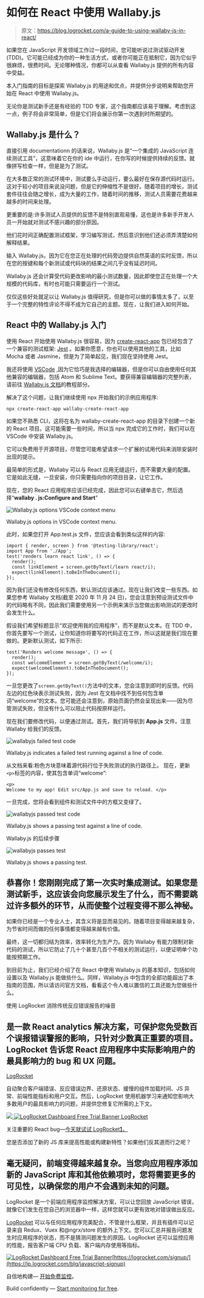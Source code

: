 # 如何在 React 中使用 Wallaby.js

> 原文：<https://blog.logrocket.com/a-guide-to-using-wallaby-js-in-react/>

如果您在 JavaScript 开发领域工作过一段时间，您可能听说过测试驱动开发(TDD)。它可能已经成为你的一种生活方式，或者你可能正在抵制它，因为它似乎很麻烦，很费时间。无论哪种情况，你都可以从查看 Wallaby.js 提供的所有内容中受益。

本入门指南的目标是探索 Wallaby.js 的用途和优点，并提供分步说明来帮助您开始在 React 中使用 Wallaby.js。

无论你是测试新手还是有经验的 TDD 专家，这个指南都应该易于理解。考虑到这一点，例子将会非常简单，但是它们将会展示你第一次遇到时所期望的。

## Wallaby.js 是什么？

直接引用 documentationn 的话来说，Wallaby.js 是“一个集成的 JavaScript 连续测试工具”，这意味着它在你的 ide 中运行，在你写的时候提供持续的反馈。就像拼写检查一样，但是是为了测试。

在大多数正常的测试环境中，测试要么手动运行，要么最好在保存源代码时运行。这对于较小的项目来说没问题，但是它的伸缩性不是很好。随着项目的增长，测试套件往往会随之增长，成为大量的工作，随着时间的推移，测试人员需要花费越来越多的时间来处理。

更重要的是:许多测试人员提供的反馈不是特别直观易懂，这也是许多新手开发人员一开始就对测试不感兴趣的部分原因。

他们花时间正确配置测试框架，学习编写测试，然后意识到他们还必须弄清楚如何解释结果。

输入 Wallaby.js。因为它在您正在处理的代码旁边提供自然英语的实时反馈，所以在您的按键和每个新测试或代码块的结果之间几乎没有延迟时间。

Wallaby.js 还会计算受代码更改影响的最小测试数量，因此即使您正在处理一个大规模的代码库，有时也可能只需要运行一个测试。

仅仅这些好处就足以让 Wallaby.js 值得研究，但是你可以做的事情太多了，以至于一个完整的特性评论不得不成为它自己的主题。现在，让我们进入如何开始。

## React 中的 Wallaby.js 入门

使用 React 开始使用 Wallaby.js 很容易，因为 [create-react-app](https://create-react-app.dev/) 包已经包含了一个兼容的测试框架: [Jest](https://jestjs.io/) 。如果你愿意，你也可以使用其他的工具，比如 Mocha 或者 Jasmine，但是为了简单起见，我们现在坚持使用 Jest。

我还将使用 [VSCode](https://code.visualstudio.com/) ,因为它恰巧是我选择的编辑器，但是你可以自由使用任何其他兼容的编辑器，包括 Atom 和 Sublime Text。要获得兼容编辑器的完整列表，请前往 [Wallaby.js 文档](https://wallabyjs.com/docs/tutorial/overview.html)的教程部分。

解决了这个问题，让我们继续使用 npx 开始我们的示例应用程序:

```
npx create-react-app wallaby-create-react-app
```

如果您不熟悉 CLI，这将在名为 wallaby-create-react-app 的目录下创建一个新的 React 项目。这可能需要一些时间，所以当 npx 完成它的工作时，我们可以在 VSCode 中安装 Wallaby.js。

它可以免费用于开源项目，尽管您可能希望请求一个扩展的试用代码来消除安装时出现的提示。

最简单的形式是，Wallaby 可以与 React 应用无缝运行，而不需要大量的配置。它是如此无缝，一旦安装，你只需要指向你的项目目录，让它工作。

现在，您的 React 应用程序应该已经完成，因此您可以右键单击它，然后选择“**wallaby . js:Configure and Start**”

![Wallaby.js options VSCode context menu](img/bb40b0697867a1f0517cca864ec353fc.png)

Wallaby.js options in VSCode context menu.

此时，如果您打开 App.test.js 文件，您应该会看到类似这样的内容:

```
import { render, screen } from '@testing-library/react';
import App from './App';
test('renders learn react link', () => {
  render();
  const linkElement = screen.getByText(/learn react/i);
  expect(linkElement).toBeInTheDocument();
});

```

因为我们还没有修改任何东西，默认测试应该通过。现在让我们改变一些东西。如果您参考 Wallaby 文档(截至 2020 年 11 月 24 日)，您会注意到预设测试文件中的代码略有不同，因此我们需要使用另一个示例来演示当您做出影响测试的更改时会发生什么。

假设我们希望标题显示“欢迎使用我的应用程序”，而不是默认文本。在 TDD 中，你首先要写一个测试，让你知道你将要写的代码正在工作，所以这就是我们现在要做的。更新默认测试，如下所示:

```
test('Renders welcome message', () => {
  render();
  const welcomeElement = screen.getByText(/welcome/i);
  expect(welcomeElement).toBeInTheDocument();
});

```

一旦您更改了`screen.getByText()`方法中的文本，您会注意到即时的反馈。代码左边的红色块表示测试失败，因为 Jest 在文档中找不到任何包含单词“welcome”的文本。您可能还会注意到，原始页面仍然会呈现出来——因为尽管测试失败，但没有什么可以阻止代码按原样运行。

现在我们要修改代码，以便通过测试。首先，我们将导航到 **App.js** 文件。注意 Wallaby 给我们的反馈。

![wallabyjs failed test code](img/731ba898d41da0f3e6fae8c22fc1de80.png)

Wallaby.js indicates a failed test running against a line of code.

从文档来看:粉色方块意味着源代码行位于失败测试的执行路径上。
现在，更新`<p>`标签的内容，使其包含单词“welcome”:

```
<p> 
Welcome to my app! Edit src/App.js and save to reload. </p>
```

一旦完成，您将会看到组件和测试文件中的方框又变绿了。

![wallabyjs passed test code](img/e45e7b308ef1f8d087d1cf5bf4475bb6.png)

Wallaby.js shows a passing test against a line of code.

Wallaby.js 的后续步骤

![wallabyjs passes test](img/cdf4795f3d2d75f7e5ecf18fa03b0efc.png)

Wallaby.js shows a passing test.

## 恭喜你！您刚刚完成了第一次实时集成测试。如果您是测试新手，这应该会向您展示发生了什么，而不需要跳过许多额外的环节，从而使整个过程变得不那么神秘。

如果你已经是一个专业人士，其含义将是显而易见的。随着项目变得越来越复杂，为节省时间而做的任何事情都变得越来越有价值。

最终，这一切都归结为效率，效率转化为生产力。因为 Wallaby 有能力限制对新代码的测试，所以它防止了几十个甚至几百个不相关的测试运行，以便证明单个功能按预期工作。

到目前为止，我们已经介绍了在 React 中使用 Wallaby.js 的基本知识，包括如何设置以及 Wallaby.js 能做些什么。同样，Wallaby.js 中包含的全部功能超出了本指南的范围，所以请访问官方文档，看看这个令人难以置信的工具还能为您做些什么。

使用 LogRocket 消除传统反应错误报告的噪音

## 是一款 React analytics 解决方案，可保护您免受数百个误报错误警报的影响，只针对少数真正重要的项目。LogRocket 告诉您 React 应用程序中实际影响用户的最具影响力的 bug 和 UX 问题。

[LogRocket](https://lp.logrocket.com/blg/react-signup-issue-free)

自动聚合客户端错误、反应错误边界、还原状态、缓慢的组件加载时间、JS 异常、前端性能指标和用户交互。然后，LogRocket 使用机器学习来通知您影响大多数用户的最具影响力的问题，并提供您修复它所需的上下文。

[![](img/f300c244a1a1cf916df8b4cb02bec6c6.png) ](https://lp.logrocket.com/blg/react-signup-general) [ ![LogRocket Dashboard Free Trial Banner](img/d6f5a5dd739296c1dd7aab3d5e77eeb9.png) ](https://lp.logrocket.com/blg/react-signup-general) [LogRocket](https://lp.logrocket.com/blg/react-signup-issue-free)

关注重要的 React bug—[今天就试试 LogRocket】。](https://lp.logrocket.com/blg/react-signup-issue-free)

您是否添加了新的 JS 库来提高性能或构建新特性？如果他们反其道而行之呢？

## 毫无疑问，前端变得越来越复杂。当您向应用程序添加新的 JavaScript 库和其他依赖项时，您将需要更多的可见性，以确保您的用户不会遇到未知的问题。

LogRocket 是一个前端应用程序监控解决方案，可以让您回放 JavaScript 错误，就像它们发生在您自己的浏览器中一样，这样您就可以更有效地对错误做出反应。

[LogRocket](https://lp.logrocket.com/blg/javascript-signup) 可以与任何应用程序完美配合，不管是什么框架，并且有插件可以记录来自 Redux、Vuex 和@ngrx/store 的额外上下文。您可以汇总并报告问题发生时应用程序的状态，而不是猜测问题发生的原因。LogRocket 还可以监控应用的性能，报告客户端 CPU 负载、客户端内存使用等指标。

[![LogRocket Dashboard Free Trial Banner](img/e8a0ab42befa3b3b1ae08c1439527dc6.png)](https://lp.logrocket.com/blg/javascript-signup)[https://logrocket.com/signup/](https://lp.logrocket.com/blg/javascript-signup)

自信地构建— [开始免费监控](https://lp.logrocket.com/blg/javascript-signup)。

Build confidently — [Start monitoring for free](https://lp.logrocket.com/blg/javascript-signup).